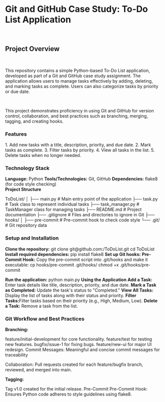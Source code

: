 <H1>Git and GitHub Case Study: To-Do List Application</H1>
<br>
<H2>Project Overview</H2>
<br>
<p>This repository contains a simple Python-based To-Do List application, developed as part of a Git and GitHub case study assignment. The application allows users to manage tasks effectively by adding, deleting, and marking tasks as complete. Users can also categorize tasks by priority or due date.</p>
<br>
<p>This project demonstrates proficiency in using Git and GitHub for version control, collaboration, and best practices such as branching, merging, tagging, and creating hooks.</p>

<H3>Features</H3>
  1. Add new tasks with a title, description, priority, and due date.
  2. Mark tasks as complete.
  3. Filter tasks by priority.
  4. View all tasks in the list.
  5. Delete tasks when no longer needed.
<H3>Technology Stack</H3>
<B>Language:</B> Python
<B>Tools/Technologies:</B> Git, GitHub
<B>Dependencies:</B> flake8 (for code style checking)
<br>
<b>Project Structure</b>

ToDoList/
│
├── main.py                # Main entry point of the application
├── task.py                # Task class to represent individual tasks
├── task_manager.py        # TaskManager class for managing tasks
├── README.md              # Project documentation
├── .gitignore             # Files and directories to ignore in Git
├── hooks/
│   ├── pre-commit         # Pre-commit hook to check code style
└── .git/                  # Git repository data
<H3>Setup and Installation</H3>
<b>Clone the repository:</b>
git clone git@github.com:<YourUsername>/ToDoList.git
cd ToDoList
<b>Install required dependencies:</b>
pip install flake8
<b>Set up Git hooks:</b>
<b>Pre-Commit Hook:</b> Copy the pre-commit script into .git/hooks and make it executable:
cp hooks/pre-commit .git/hooks/
chmod +x .git/hooks/pre-commit

<b>Run the application:</b>
  python main.py
<b>Using the Application</b>
<b>Add a Task:</b> Enter task details like title, description, priority, and due date.
<b>Mark a Task as Completed:</b> Update the task's status to "Completed."
<b>View All Tasks:</b> Display the list of tasks along with their status and priority.
<b>Filter Tasks:</b>Filter tasks based on their priority (e.g., High, Medium, Low).
<b>Delete a Task:</b> Remove a task from the list.

<h3>Git Workflow and Best Practices</h3>

<b>Branching:</b>

feature/initial-development for core functionality.
feature/test for testing new features.
bugfix/issue-1 for fixing bugs.
feature/new-ui for major UI redesign.
Commit Messages: Meaningful and concise commit messages for traceability 

Collaboration: Pull requests created for each feature/bugfix branch, reviewed, and merged into main.


<b>Tagging:</b>

Tag v1.0 created for the initial release.
Pre-Commit 
Pre-Commit Hook: Ensures Python code adheres to style guidelines using flake8.
